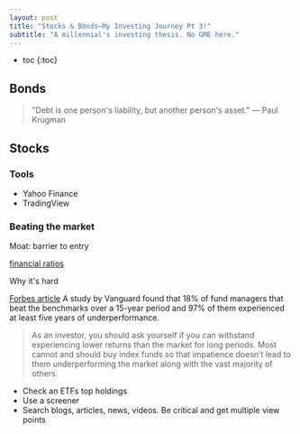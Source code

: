 ```yaml
---
layout: post
title: "Stocks & Bonds—My Investing Journey Pt 3!"
subtitle: "A millennial's investing thesis. No GME here."
---
```


- toc
{:toc}

## Bonds

> "Debt is one person's liability, but another person's asset." — Paul Krugman

## Stocks

### Tools

- Yahoo Finance
- TradingView

### Beating the market

Moat: barrier to entry

[financial ratios](https://www.investopedia.com/articles/fundamental-analysis/09/five-must-have-metrics-value-investors.asp)

Why it's hard

[Forbes article](https://www.forbes.com/sites/johnjennings/2020/09/23/beating-the-market-is-simple-but-not-easy/?sh=603a0da77b6a)
A study by Vanguard found that 18% of fund managers that beat the benchmarks over a 15-year period
and 97% of them experienced at least five years of underperformance.

> As an investor, you should ask yourself if you can withstand experiencing lower returns than the market for long periods. Most cannot and should buy index funds so that impatience doesn’t lead to them underperforming the market along with the vast majority of others.

[](https://www.investopedia.com/articles/basics/11/how-to-pick-a-stock.asp)

- Check an ETFs top holdings
- Use a screener
- Search blogs, articles, news, videos. Be critical and get multiple view points
